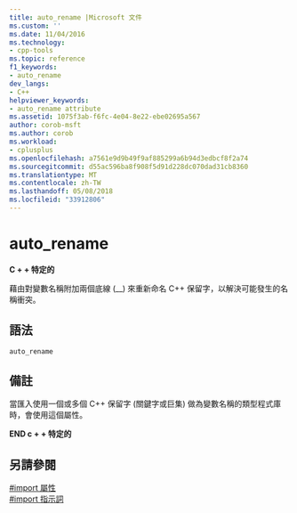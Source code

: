 ```yaml
---
title: auto_rename |Microsoft 文件
ms.custom: ''
ms.date: 11/04/2016
ms.technology:
- cpp-tools
ms.topic: reference
f1_keywords:
- auto_rename
dev_langs:
- C++
helpviewer_keywords:
- auto_rename attribute
ms.assetid: 1075f3ab-f6fc-4e04-8e22-ebe02695a567
author: corob-msft
ms.author: corob
ms.workload:
- cplusplus
ms.openlocfilehash: a7561e9d9b49f9af885299a6b94d3edbcf8f2a74
ms.sourcegitcommit: d55ac596ba8f908f5d91d228dc070dad31cb8360
ms.translationtype: MT
ms.contentlocale: zh-TW
ms.lasthandoff: 05/08/2018
ms.locfileid: "33912806"
---
```

# <a name="autorename"></a>auto_rename
**C + + 特定的**  
  
 藉由對變數名稱附加兩個底線 (__) 來重新命名 C++ 保留字，以解決可能發生的名稱衝突。  
  
## <a name="syntax"></a>語法  
  
```  
auto_rename  
```  
  
## <a name="remarks"></a>備註  
 當匯入使用一個或多個 C++ 保留字 (關鍵字或巨集) 做為變數名稱的類型程式庫時，會使用這個屬性。  
  
 **END c + + 特定的**  
  
## <a name="see-also"></a>另請參閱  
 [#import 屬性](../preprocessor/hash-import-attributes-cpp.md)   
 [#import 指示詞](../preprocessor/hash-import-directive-cpp.md)